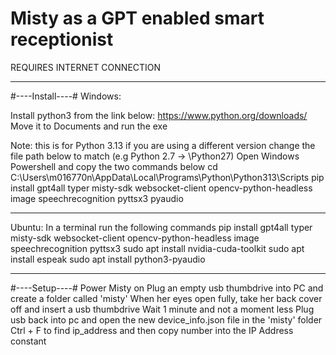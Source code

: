 # Misty as a GPT enabled smart receptionist

REQUIRES INTERNET CONNECTION

----------------------------

#----Install----#
Windows:

Install python3 from the link below:
https://www.python.org/downloads/
Move it to Documents and run the exe

Note: this is for Python 3.13 if you are using a different version change the file path below to match (e.g Python 2.7 -> \Python27\)
Open Windows Powershell and copy the two commands below
cd C:\Users\m016770n\AppData\Local\Programs\Python\Python313\Scripts
pip install gpt4all typer misty-sdk websocket-client opencv-python-headless image speechrecognition pyttsx3 pyaudio

-------------------------------------------------------------------------------------------------------------------

Ubuntu:
In a terminal run the following commands
pip install gpt4all typer misty-sdk websocket-client opencv-python-headless image speechrecognition pyttsx3
sudo apt install nvidia-cuda-toolkit
sudo apt install espeak
sudo apt install python3-pyaudio

-------------------------------------------------------------------------------------------------------------------

#----Setup----#
Power Misty on
Plug an empty usb thumbdrive into PC and create a folder called 'misty'
When her eyes open fully, take her back cover off and insert a usb thumbdrive
Wait 1 minute and not a moment less
Plug usb back into pc and open the new device_info.json file in the 'misty' folder
Ctrl + F to find ip_address and then copy number into the IP Address constant
